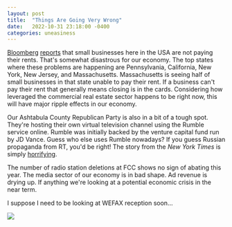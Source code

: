 ```yaml
---
layout: post
title:  "Things Are Going Very Wrong"
date:   2022-10-31 23:18:00 -0400
categories: uneasiness
---
```

[Bloomberg](https://archive.ph/1zraL) [reports](https://www.bloomberg.com/news/articles/2022-10-31/us-small-business-rent-delinquency-rates-rise-sharply-in-october) that small businesses here in the USA are not paying their rents.  That's somewhat disastrous for our economy.  The top states where these problems are happening are Pennsylvania, California, New York, New Jersey, and Massachusetts.  Massachusetts is seeing half of small businesses in that state unable to pay their rent.  If a business can't pay their rent that generally means closing is in the cards.  Considering how leveraged the commercial real estate sector happens to be right now, this will have major ripple effects in our economy.

Our Ashtabula County Republican Party is also in a bit of a tough spot.  They're hosting their own virtual television channel using the Rumble service online.  Rumble was initially backed by the venture capital fund run by JD Vance.  Guess who else uses Rumble nowadays?  If you guess Russian propaganda from RT, you'd be right!  The story from the *New York Times* is simply [horrifying](https://archive.ph/cUXki).

The number of radio station deletions at FCC shows no sign of abating this year.  The media sector of our economy is in bad shape.  Ad revenue is drying up.  If anything we're looking at a potential economic crisis in the near term.

I suppose I need to be looking at WEFAX reception soon...

![]({{site.url}}/img/wefax.jpg)